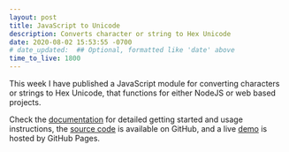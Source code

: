 ```yaml
---
layout: post
title: JavaScript to Unicode
description: Converts character or string to Hex Unicode
date: 2020-08-02 15:53:55 -0700
# date_updated:  ## Optional, formatted like 'date' above
time_to_live: 1800
---
```




This week I have published a JavaScript module for converting characters or strings to Hex Unicode, that functions for either NodeJS or web based projects.


Check the [documentation][documentation__to_unicode] for detailed getting started and usage instructions, the [source code][source__to_unicode] is available on GitHub, and a live [demo][demo__to_unicode] is hosted by GitHub Pages.



[documentation__to_unicode]: https://github.com/javascript-utilities/to-unicode/blob/main/.github/README.md "Repository documentation"

[source__to_unicode]: https://github.com/javascript-utilities/to-unicode "Repository source code"

[demo__to_unicode]: https://javascript-utilities.github.io/to-unicode/index.html
